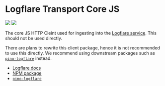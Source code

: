 # Logflare Transport Core JS

[![](https://img.shields.io/npm/v/logflare-transport-core)](https://www.npmjs.com/package/logflare-transport-core)
![](https://img.shields.io/npm/dm/logflare-transport-core)

The core JS HTTP Cleint used for ingesting into the [Logflare service](https://logflare.app). This should not be used directly.

There are plans to rewrite this client package, hence it is not recommended to use this directly. We recommend using downstream packages such as [`pino-logflare`](https://github.com/Logflare/pino-logflare) instead.

- [Logflare docs](https://docs.logflare.app)
- [NPM package](https://www.npmjs.com/package/logflare-transport-core?activeTab=readme)
- [`pino-logflare`](https://github.com/Logflare/pino-logflare)
